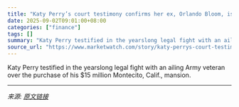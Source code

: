 ```yaml
---
title: "Katy Perry’s court testimony confirms her ex, Orlando Bloom, is real owner of Montecito mansion"
date: 2025-09-02T09:01:00+08:00
categories: ["finance"]
tags: []
summary: "Katy Perry testified in the yearslong legal fight with an ailing Army veteran over the purchase of his $15 million Montecito, Calif., mansion."
source_url: "https://www.marketwatch.com/story/katy-perrys-court-testimony-confirms-her-ex-orlando-bloom-is-real-owner-of-montecito-mansion-4aed2bfe?mod=mw_rss_topstories"
---
```


Katy Perry testified in the yearslong legal fight with an ailing Army veteran over the purchase of his $15 million Montecito, Calif., mansion.

---

*来源: [原文链接](https://www.marketwatch.com/story/katy-perrys-court-testimony-confirms-her-ex-orlando-bloom-is-real-owner-of-montecito-mansion-4aed2bfe?mod=mw_rss_topstories)*
